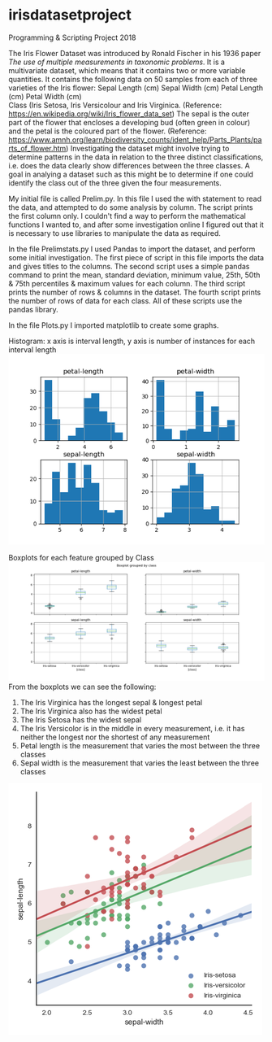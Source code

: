 # irisdatasetproject
Programming &amp; Scripting Project 2018

The Iris Flower Dataset was introduced by Ronald Fischer in his 1936 paper *The use of multiple measurements in taxonomic problems*. It is a multivariate dataset, which means that it contains two or more variable quantities. It contains the following data on 50 samples from each of three varieties of the Iris flower: 
Sepal Length (cm) 
Sepal Width (cm) 
Petal Length (cm) 
Petal Width (cm)  
Class (Iris Setosa, Iris Versicolour and Iris Virginica. 
(Reference: https://en.wikipedia.org/wiki/Iris_flower_data_set)
The sepal is the outer part of the flower that encloses a developing bud (often green in colour) and the petal is the coloured part of the flower. (Reference: https://www.amnh.org/learn/biodiversity_counts/ident_help/Parts_Plants/parts_of_flower.htm)
Investigating the dataset might involve trying to determine patterns in the data in relation to the three distinct classifications, i.e. does the data clearly show differences between the three classes.  A goal in analying a dataset such as this might be to determine if one could identify the class out of the three given the four measurements. 

My initial file is called Prelim.py. In this file I used the with statement to read the data, and attempted to do some analysis by column. The script prints the first column only. I couldn't find a way to perform the mathematical functions I wanted to, and after some investigation online I figured out that it is necessary to use libraries to manipulate the data as required. 

In the file Prelimstats.py I used Pandas to import the dataset, and perform some initial investigation. The first piece of script in this file imports the data and gives titles to the columns. 
The second script uses a simple pandas command to print the mean, standard deviation, minimum value, 25th, 50th & 75th percentiles & maximum values for each column.
The third script prints the number of rows & columns in the dataset.
The fourth script prints the number of rows of data for each class.
All of these scripts use the pandas library.

In the file Plots.py I imported matplotlib to create some graphs.

Histogram:
x axis is interval length, y axis is number of instances for each interval length
![Histogram](https://github.com/paulacduffy/irisdatasetproject/blob/master/Iris%20Dataset%20Histograms.png)

Boxplots for each feature grouped by Class
![Histogram](https://github.com/paulacduffy/irisdatasetproject/blob/master/Iris%20Dataset%20Boxplot%20grouped%20by%20class.png)
From the boxplots we can see the following:
1. The Iris Virginica has the longest sepal & longest petal 
2. The Iris Virginica also has the widest petal
3. The Iris Setosa has the widest sepal
4. The Iris Versicolor is in the middle in every measurement, i.e. it has neither the longest nor the shortest of any measurement
5. Petal length is the measurement that varies the most between the three classes
6. Sepal width is the measurement that varies the least between the three classes

![Histogram](https://github.com/paulacduffy/irisdatasetproject/blob/master/Iris%20Scatterplot.png)
